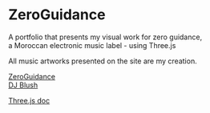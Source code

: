 # ZeroGuidance
 A portfolio that presents my visual work for zero guidance,<br>
 a Moroccan electronic music label - using Three.js<br>
 
All music artworks presented on the site are my creation.

[ZeroGuidance](https://soundcloud.com/zeroguidance)<br>
[DJ Blush](https://soundcloud.com/blush-dj/tracks)

[Three.js doc](https://threejs.org/)

